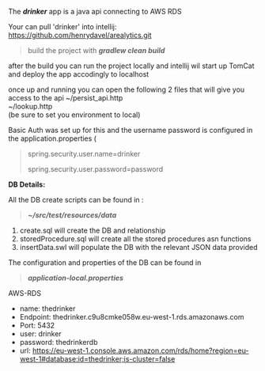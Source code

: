 
The ***drinker*** app is a java api connecting to AWS RDS


Your can pull 'drinker' into intellij:
https://github.com/henrydavel/arealytics.git

>build the project with ***gradlew clean build***

after the build you can run the project locally and intellij wil start up TomCat and deploy the app
accodingly to localhost

once up and running you can open the following 2 files that will give you access to the api
        ~/persist_api.http   
        ~/lookup.http  
(be sure to set you environment to local)

Basic Auth was set up for this and the username password is configured in the application.properties (
>spring.security.user.name=drinker
> 
>spring.security.user.password=password
> 
> 
**DB Details:**

All the DB create scripts can be found in : 
>***~/src/test/resources/data***

1. create.sql will create the DB and relationship
2. storedProcedure.sql will create all the stored procedures asn functions
3. insertData.swl will populate the DB with the relevant JSON data provided

The configuration and properties of the DB can be found in
>***application-local.properties***

AWS-RDS
 * name:      thedrinker
* Endpoint:   thedrinker.c9u8cmke058w.eu-west-1.rds.amazonaws.com
* Port:       5432
* user:       drinker
* password:   thedrinkerdb
* url: https://eu-west-1.console.aws.amazon.com/rds/home?region=eu-west-1#database:id=thedrinker;is-cluster=false





